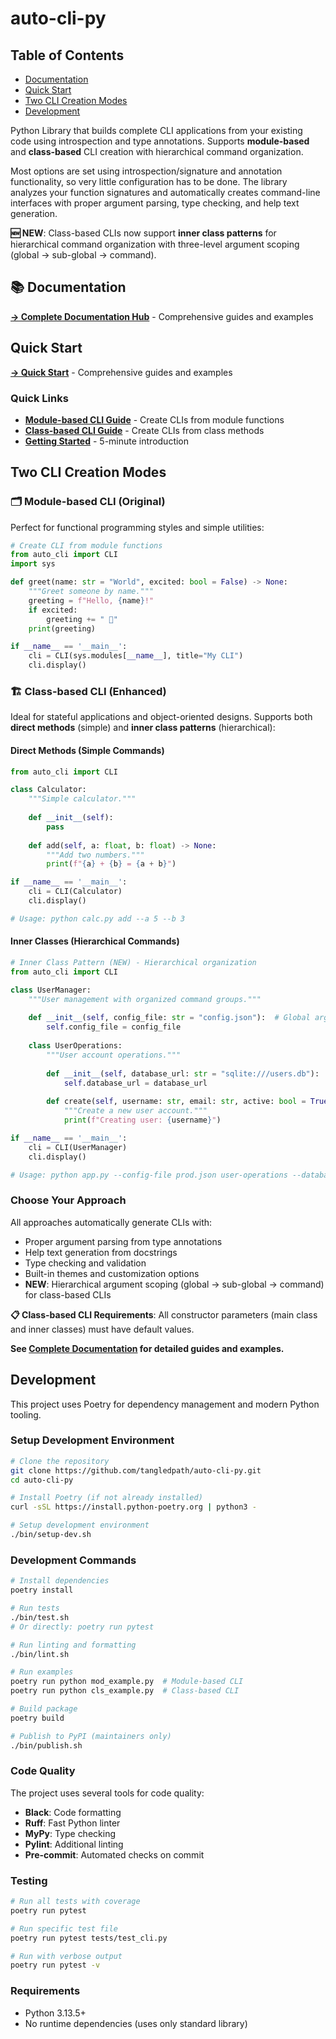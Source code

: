 # auto-cli-py

## Table of Contents
- [Documentation](#documentation)
- [Quick Start](#quick-start)
- [Two CLI Creation Modes](#two-cli-creation-modes)
- [Development](#development)

Python Library that builds complete CLI applications from your existing code using introspection and type annotations. Supports **module-based** and **class-based** CLI creation with hierarchical command organization.

Most options are set using introspection/signature and annotation functionality, so very little configuration has to be done. The library analyzes your function signatures and automatically creates command-line interfaces with proper argument parsing, type checking, and help text generation.

**🆕 NEW**: Class-based CLIs now support **inner class patterns** for hierarchical command organization with three-level argument scoping (global → sub-global → command).

## 📚 Documentation
**[→ Complete Documentation Hub](docs/help.md)** - Comprehensive guides and examples

## Quick Start
**[→ Quick Start](docs/quick-start.md#installation)** - Comprehensive guides and examples

### Quick Links
- **[Module-based CLI Guide](docs/module-cli-guide.md)** - Create CLIs from module functions  
- **[Class-based CLI Guide](docs/class-cli-guide.md)** - Create CLIs from class methods
- **[Getting Started](docs/getting-started/quick-start.md)** - 5-minute introduction

## Two CLI Creation Modes

### 🗂️ Module-based CLI (Original)
Perfect for functional programming styles and simple utilities:

```python
# Create CLI from module functions
from auto_cli import CLI
import sys

def greet(name: str = "World", excited: bool = False) -> None:
    """Greet someone by name."""
    greeting = f"Hello, {name}!"
    if excited:
        greeting += " 🎉"
    print(greeting)

if __name__ == '__main__':
    cli = CLI(sys.modules[__name__], title="My CLI")
    cli.display()
```

### 🏗️ Class-based CLI (Enhanced)
Ideal for stateful applications and object-oriented designs. Supports both **direct methods** (simple) and **inner class patterns** (hierarchical):

#### Direct Methods (Simple Commands)
```python
from auto_cli import CLI

class Calculator:
    """Simple calculator."""
    
    def __init__(self):
        pass
    
    def add(self, a: float, b: float) -> None:
        """Add two numbers."""
        print(f"{a} + {b} = {a + b}")

if __name__ == '__main__':
    cli = CLI(Calculator)
    cli.display()

# Usage: python calc.py add --a 5 --b 3
```

#### Inner Classes (Hierarchical Commands)

```python
# Inner Class Pattern (NEW) - Hierarchical organization
from auto_cli import CLI

class UserManager:
    """User management with organized command groups."""
    
    def __init__(self, config_file: str = "config.json"):  # Global arguments
        self.config_file = config_file
    
    class UserOperations:
        """User account operations."""
        
        def __init__(self, database_url: str = "sqlite:///users.db"):  # Sub-global arguments  
            self.database_url = database_url
        
        def create(self, username: str, email: str, active: bool = True) -> None:  # Command arguments
            """Create a new user account."""
            print(f"Creating user: {username}")

if __name__ == '__main__':
    cli = CLI(UserManager)  
    cli.display()

# Usage: python app.py --config-file prod.json user-operations --database-url postgres://... create --username alice --email alice@test.com
```

### Choose Your Approach

All approaches automatically generate CLIs with:
- Proper argument parsing from type annotations
- Help text generation from docstrings  
- Type checking and validation
- Built-in themes and customization options
- **NEW**: Hierarchical argument scoping (global → sub-global → command) for class-based CLIs

**📋 Class-based CLI Requirements**: All constructor parameters (main class and inner classes) must have default values.

**See [Complete Documentation](docs/help.md) for detailed guides and examples.**

## Development

This project uses Poetry for dependency management and modern Python tooling.

### Setup Development Environment

```bash
# Clone the repository
git clone https://github.com/tangledpath/auto-cli-py.git
cd auto-cli-py

# Install Poetry (if not already installed)
curl -sSL https://install.python-poetry.org | python3 -

# Setup development environment
./bin/setup-dev.sh
```

### Development Commands

```bash
# Install dependencies
poetry install

# Run tests
./bin/test.sh
# Or directly: poetry run pytest

# Run linting and formatting
./bin/lint.sh

# Run examples
poetry run python mod_example.py  # Module-based CLI
poetry run python cls_example.py  # Class-based CLI

# Build package
poetry build

# Publish to PyPI (maintainers only)
./bin/publish.sh
```

### Code Quality

The project uses several tools for code quality:
- **Black**: Code formatting
- **Ruff**: Fast Python linter
- **MyPy**: Type checking  
- **Pylint**: Additional linting
- **Pre-commit**: Automated checks on commit

### Testing

```bash
# Run all tests with coverage
poetry run pytest

# Run specific test file
poetry run pytest tests/test_cli.py

# Run with verbose output
poetry run pytest -v
```

### Requirements

- Python 3.13.5+
- No runtime dependencies (uses only standard library)
